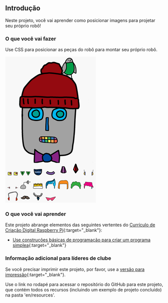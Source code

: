## Introdução

Neste projeto, você vai aprender como posicionar imagens para projetar seu próprio robô!

### O que você vai fazer

Use CSS para posicionar as peças do robô para montar seu próprio robô.

![screenshot](images/robot-final.png)

### O que você vai aprender

Este projeto abrange elementos das seguintes vertentes do [Currículo de Criação Digital Raspberry Pi](https://rpf.io/curriculum){:target="_blank"}:

+ [Use construções básicas de programação para criar um programa simplea](https://www.raspberrypi.org/curriculum/programming/creator){:target="_blank"}

### Informação adicional para líderes de clube

Se você precisar imprimir este projeto, por favor, use a [versão para impressão](https://projects.raspberrypi.org/pt-BR/projects/build-a-robot/print){:target="_blank"}.

Use o link no rodapé para acessar o repositório do GitHub para este projeto, que contém todos os recursos (incluindo um exemplo de projeto concluído) na pasta 'en/resources'.